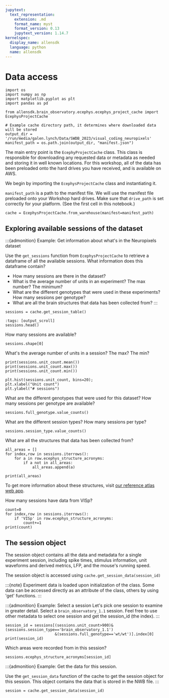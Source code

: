 ```yaml
---
jupytext:
  text_representation:
    extension: .md
    format_name: myst
    format_version: 0.13
    jupytext_version: 1.14.7
kernelspec:
  display_name: allensdk
  language: python
  name: allensdk
---
```


# Data access

```{code-cell} ipython3
import os
import numpy as np
import matplotlib.pyplot as plt
import pandas as pd

from allensdk.brain_observatory.ecephys.ecephys_project_cache import EcephysProjectCache
```

```{code-cell} ipython3
# Example cache directory path, it determines where downloaded data will be stored
output_dir = '/run/media/galen.lynch/Data/SWDB_2023/visual_coding_neuropixels'
manifest_path = os.path.join(output_dir, "manifest.json")
```

The main entry point is the `EcephyProjectCache` class. This class is
responsible for downloading any requested data or metadata as needed and storing
it in well known locations. For this workshop, all of the data has been
preloaded onto the hard drives you have received, and is available on AWS.

We begin by importing the `EcephysProjectCache` class and instantiating it.

`manifest_path` is a path to the manifest file. We will use the manifest file
preloaded onto your Workshop hard drives. Make sure that `drive_path` is set
correctly for your platform. (See the first cell in this notebook.)

```{code-cell} ipython3
cache = EcephysProjectCache.from_warehouse(manifest=manifest_path)
```

## Exploring available sessions of the dataset

:::{admonition} Example: Get information about what's in the Neuropixels dataset

Use the `get_sessions` function from `EcephysProjectCache` to retrieve a
dataframe of all the available sessions. What information does this dataframe
contain?

* How many sessions are there in the dataset?
* What is the average number of units in an experiment? The max number? The minimum?
* What are the different genotypes that were used in these experiments? How many sessions per genotype?
* What are all the brain structures that data has been collected from?
:::

```{code-cell} ipython3
sessions = cache.get_session_table()
```

```{code-cell} ipython3
:tags: [output_scroll]
sessions.head()
```

How many sessions are available?

```{code-cell} ipython3
sessions.shape[0]
```

What's the average number of units in a session? The max? The min?

```{code-cell} ipython3
print(sessions.unit_count.mean())
print(sessions.unit_count.max())
print(sessions.unit_count.min())
```

```{code-cell} ipython3
plt.hist(sessions.unit_count, bins=20);
plt.xlabel("Unit count")
plt.ylabel("# sessions")
```

What are the different genotypes that were used for this dataset? How many
sessions per genotype are available?

```{code-cell} ipython3
sessions.full_genotype.value_counts()
```

What are the different session types? How many sessions per type?

```{code-cell} ipython3
sessions.session_type.value_counts()
```

What are all the structures that data has been collected from?

```{code-cell} ipython3
all_areas = []
for index,row in sessions.iterrows():
    for a in row.ecephys_structure_acronyms:
        if a not in all_areas:
            all_areas.append(a)
```

```{code-cell} ipython3
print(all_areas)
```

To get more information about these structures, visit
[our reference atlas web app](http://atlas.brain-map.org/atlas?atlas=602630314).

How many sessions have data from VISp?

```{code-cell} ipython3
count=0
for index,row in sessions.iterrows():
    if 'VISp' in row.ecephys_structure_acronyms:
        count+=1
print(count)
```

## The session object
The session object contains all the data and metadata for a single experiment
session, including spike times, stimulus information, unit waveforms and derived
metrics, LFP, and the mouse's running speed.

The session object is accessed using `cache.get_session_data(session_id)`

:::{note}
Experiment data is loaded upon initialization of the class. Some data can be
accessed directly as an attribute of the class, others by using 'get' functions.
:::

:::{admonition} Example: Select a session
Let's pick one session to examine in greater detail. Select a
`brain_observatory_1.1` session. Feel free to use other metadata to select one
session and get the session_id (the index).
:::

```{code-cell} ipython3
session_id = sessions[(sessions.unit_count>900)&(sessions.session_type=='brain_observatory_1.1')
                      &(sessions.full_genotype=='wt/wt')].index[0]
print(session_id)
```

Which areas were recorded from in this session?

```{code-cell} ipython3
sessions.ecephys_structure_acronyms[session_id]
```


:::{admonition} Example: Get the data for this session.

Use the `get_session_data` function of the cache to get the session object for
this session. This object contains the data that is stored in the NWB file.
:::


```{code-cell} ipython3
session = cache.get_session_data(session_id)
```

